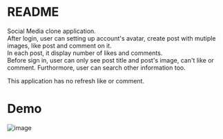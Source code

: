 # README

Social Media clone application.<br>
After login, user can setting up account's avatar, create post with mutiple images, like post and comment on it.<br>
In each post, it display number of likes and comments.<br>
Before sign in, user can only see post title and post's image, can't like or comment. Furthormore, user can search other information too.

This application has no refresh like or comment.

# Demo

![image](https://user-images.githubusercontent.com/69473375/148514028-4d44bc47-a49a-4fbb-8ff5-2327e20bdc49.png)

